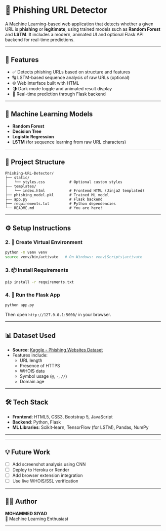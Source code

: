 # 🔐 Phishing URL Detector

A Machine Learning-based web application that detects whether a given URL is **phishing** or **legitimate**, using trained models such as **Random Forest** and **LSTM**. It includes a modern, animated UI and optional Flask API backend for real-time predictions.

---

## 🚀 Features

- ✅ Detects phishing URLs based on structure and features
- 🔠 LSTM-based sequence analysis of raw URLs (optional)
- 🌐 Web interface built with HTML
- 🌗 Dark mode toggle and animated result display
- 🔁 Real-time prediction through Flask backend

---

## 🧠 Machine Learning Models

- **Random Forest**
- **Decision Tree**
- **Logistic Regression**
- **LSTM** (for sequence learning from raw URL characters)

---

## 📁 Project Structure

```
Phishing-URL-Detector/
├── static/
│   └── styles.css           # Optional custom styles
├── templates/
│   └── index.html           # Frontend HTML (Jinja2 templated)
├── phishing_model.pkl       # Trained ML model
├── app.py                   # Flask backend
├── requirements.txt         # Python dependencies
└── README.md                # You are here!
```

---

## ⚙️ Setup Instructions



### 2. 🧪 Create Virtual Environment

```bash
python -m venv venv
source venv/bin/activate   # On Windows: venv\Scripts\activate
```

### 3. 📦 Install Requirements

```bash
pip install -r requirements.txt
```

### 4. 🏃 Run the Flask App

```bash
python app.py
```

Then open `http://127.0.0.1:5000/` in your browser.

---

## 📊 Dataset Used

- **Source**: [Kaggle - Phishing Websites Dataset](https://www.kaggle.com/datasets)
- Features include:
  - URL length
  - Presence of HTTPS
  - WHOIS data
  - Symbol usage (`@`, `-`, `//`)
  - Domain age

---

## 🛠 Tech Stack

- **Frontend**: HTML5, CSS3, Bootstrap 5, JavaScript
- **Backend**: Python, Flask
- **ML Libraries**: Scikit-learn, TensorFlow (for LSTM), Pandas, NumPy

---

---

## 💡 Future Work

- [ ] Add screenshot analysis using CNN
- [ ] Deploy to Heroku or Render
- [ ] Add browser extension integration
- [ ] Use live WHOIS/SSL verification

---

## 👨‍💻 Author

**MOHAMMED SIYAD**  
🧠 Machine Learning Enthusiast  


---
